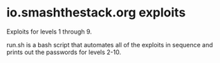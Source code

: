 io.smashthestack.org exploits
=============================

Exploits for levels 1 through 9.

run.sh is a bash script that automates all of the exploits in sequence and prints out the passwords for levels 2-10.
